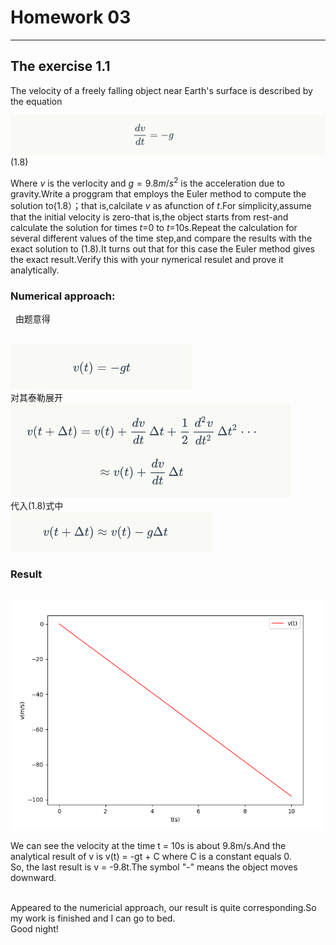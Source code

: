 # Homework 03

------

## The exercise 1.1

The velocity of a freely falling object near Earth's surface is described by the equation

![1](https://github.com/kammmmmi/photos/blob/master/VNWNB%5DT%25N7H%7DNAJ%7B34K%24%5BE9.png)(1.8)

Where *v* is the verlocity and $g = 9.8m/s^2$ is the acceleration due to gravity.Write a proggram that employs the Euler method to compute the solution to(1.8）；that is,calcilate *v* as afunction of *t*.For simplicity,assume that the initial velocity is zero-that is,the object starts from rest-and calculate the solution for times *t*=0 to *t*=10s.Repeat the calculation for several different values of the time step,and compare the results with the exact solution to (1.8).It turns out that for this case the Euler method gives the exact result.Verify this with your nymerical resulet and prove it analytically.

### Numerical approach:
 
由题意得 

</br>![2](https://github.com/kammmmmi/photos/blob/master/%25NEA%60ULA1GW%5BFWC0FN_R~5W.png)
 
</br>对其泰勒展开
 
</br>![3](https://github.com/kammmmmi/photos/blob/master/_N%5BDMUY_1CJWDJPXOC%60FVN6.png)
 
</br>代入(1.8)式中
 
</br>![4](https://github.com/kammmmmi/photos/blob/master/1.png)

### Result

</br>![5](https://github.com/kammmmmi/photos/blob/master/result.png)

We can see the velocity at the time t = 10s is about 9.8m/s.And the analytical result of v is v(t) = -gt + C where C is a constant equals 0.
</br>So, the last result is v = -9.8t.The symbol "-" means the object moves downward.

</br>Appeared to the numericial approach, our result is quite corresponding.So my work is finished and I can go to bed.
</br>Good night!
